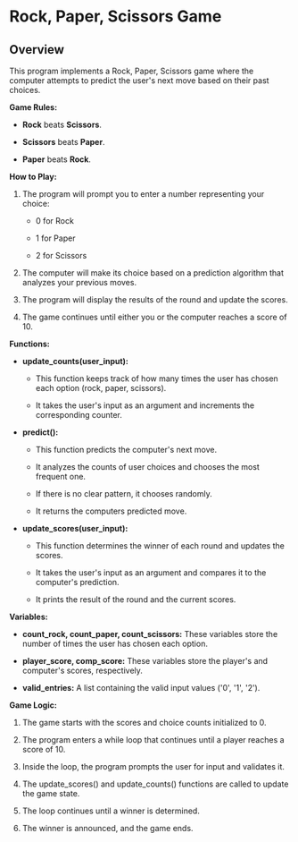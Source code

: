 # Rock, Paper, Scissors Game

## Overview
This program implements a Rock, Paper, Scissors game where the computer
attempts to predict the user\'s next move based on their past choices.

**Game Rules:**

- **Rock** beats **Scissors**.

- **Scissors** beats **Paper**.

- **Paper** beats **Rock**.

**How to Play:**

1.  The program will prompt you to enter a number representing your
    choice:

    - 0 for Rock

    - 1 for Paper

    - 2 for Scissors

2.  The computer will make its choice based on a prediction algorithm
    that analyzes your previous moves.

3.  The program will display the results of the round and update the
    scores.

4.  The game continues until either you or the computer reaches a score
    of 10.

**Functions:**

- **update_counts(user_input):**

  - This function keeps track of how many times the user has chosen each
    option (rock, paper, scissors).

  - It takes the user\'s input as an argument and increments the
    corresponding counter.

- **predict():**

  - This function predicts the computer\'s next move.

  - It analyzes the counts of user choices and chooses the most frequent
    one.

  - If there is no clear pattern, it chooses randomly.

  - It returns the computers predicted move.

- **update_scores(user_input):**

  - This function determines the winner of each round and updates the
    scores.

  - It takes the user\'s input as an argument and compares it to the
    computer\'s prediction.

  - It prints the result of the round and the current scores.

**Variables:**

- **count_rock, count_paper, count_scissors:** These variables store the
  number of times the user has chosen each option.

- **player_score, comp_score:** These variables store the player\'s and
  computer\'s scores, respectively.

- **valid_entries:** A list containing the valid input values (\'0\',
  \'1\', \'2\').

**Game Logic:**

1.  The game starts with the scores and choice counts initialized to 0.

2.  The program enters a while loop that continues until a player
    reaches a score of 10.

3.  Inside the loop, the program prompts the user for input and
    validates it.

4.  The update_scores() and update_counts() functions are called to
    update the game state.

5.  The loop continues until a winner is determined.

6.  The winner is announced, and the game ends.
